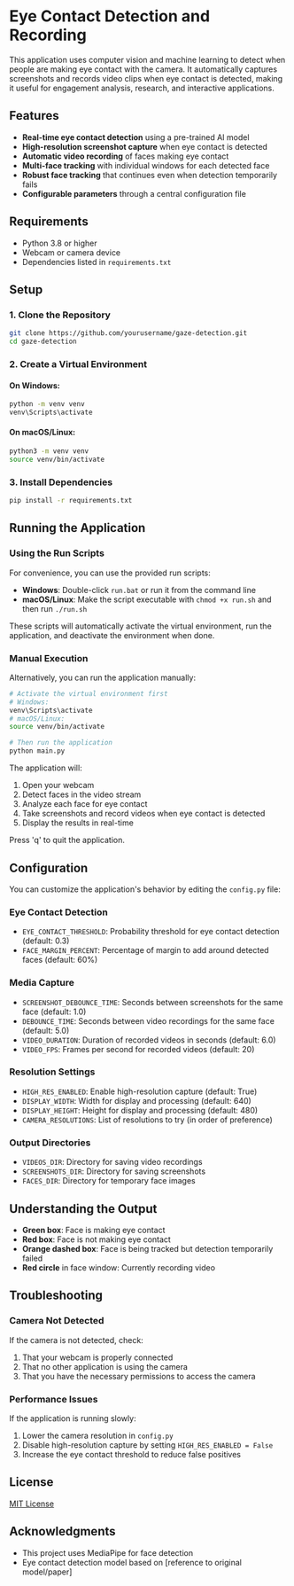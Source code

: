 # Eye Contact Detection and Recording

This application uses computer vision and machine learning to detect when people are making eye contact with the camera. It automatically captures screenshots and records video clips when eye contact is detected, making it useful for engagement analysis, research, and interactive applications.

## Features

- **Real-time eye contact detection** using a pre-trained AI model
- **High-resolution screenshot capture** when eye contact is detected
- **Automatic video recording** of faces making eye contact
- **Multi-face tracking** with individual windows for each detected face
- **Robust face tracking** that continues even when detection temporarily fails
- **Configurable parameters** through a central configuration file

## Requirements

- Python 3.8 or higher
- Webcam or camera device
- Dependencies listed in `requirements.txt`

## Setup

### 1. Clone the Repository

```bash
git clone https://github.com/yourusername/gaze-detection.git
cd gaze-detection
```

### 2. Create a Virtual Environment

#### On Windows:

```bash
python -m venv venv
venv\Scripts\activate
```

#### On macOS/Linux:

```bash
python3 -m venv venv
source venv/bin/activate
```

### 3. Install Dependencies

```bash
pip install -r requirements.txt
```

## Running the Application

### Using the Run Scripts

For convenience, you can use the provided run scripts:

- **Windows**: Double-click `run.bat` or run it from the command line
- **macOS/Linux**: Make the script executable with `chmod +x run.sh` and then run `./run.sh`

These scripts will automatically activate the virtual environment, run the application, and deactivate the environment when done.

### Manual Execution

Alternatively, you can run the application manually:

```bash
# Activate the virtual environment first
# Windows:
venv\Scripts\activate
# macOS/Linux:
source venv/bin/activate

# Then run the application
python main.py
```

The application will:
1. Open your webcam
2. Detect faces in the video stream
3. Analyze each face for eye contact
4. Take screenshots and record videos when eye contact is detected
5. Display the results in real-time

Press 'q' to quit the application.

## Configuration

You can customize the application's behavior by editing the `config.py` file:

### Eye Contact Detection

- `EYE_CONTACT_THRESHOLD`: Probability threshold for eye contact detection (default: 0.3)
- `FACE_MARGIN_PERCENT`: Percentage of margin to add around detected faces (default: 60%)

### Media Capture

- `SCREENSHOT_DEBOUNCE_TIME`: Seconds between screenshots for the same face (default: 1.0)
- `DEBOUNCE_TIME`: Seconds between video recordings for the same face (default: 5.0)
- `VIDEO_DURATION`: Duration of recorded videos in seconds (default: 6.0)
- `VIDEO_FPS`: Frames per second for recorded videos (default: 20)

### Resolution Settings

- `HIGH_RES_ENABLED`: Enable high-resolution capture (default: True)
- `DISPLAY_WIDTH`: Width for display and processing (default: 640)
- `DISPLAY_HEIGHT`: Height for display and processing (default: 480)
- `CAMERA_RESOLUTIONS`: List of resolutions to try (in order of preference)

### Output Directories

- `VIDEOS_DIR`: Directory for saving video recordings
- `SCREENSHOTS_DIR`: Directory for saving screenshots
- `FACES_DIR`: Directory for temporary face images

## Understanding the Output

- **Green box**: Face is making eye contact
- **Red box**: Face is not making eye contact
- **Orange dashed box**: Face is being tracked but detection temporarily failed
- **Red circle** in face window: Currently recording video

## Troubleshooting

### Camera Not Detected

If the camera is not detected, check:
1. That your webcam is properly connected
2. That no other application is using the camera
3. That you have the necessary permissions to access the camera

### Performance Issues

If the application is running slowly:
1. Lower the camera resolution in `config.py`
2. Disable high-resolution capture by setting `HIGH_RES_ENABLED = False`
3. Increase the eye contact threshold to reduce false positives

## License

[MIT License](LICENSE)

## Acknowledgments

- This project uses MediaPipe for face detection
- Eye contact detection model based on [reference to original model/paper]